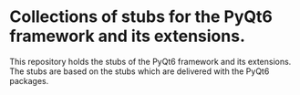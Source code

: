 # Collections of stubs for the PyQt6 framework and its extensions.

This repository holds the stubs of the PyQt6 framework and its extensions. The stubs are based on the stubs
which are delivered with the PyQt6 packages.
